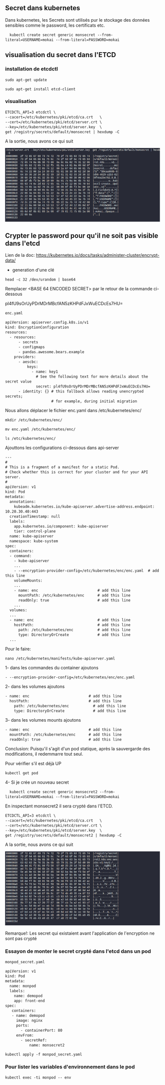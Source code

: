
## Secret dans kubernetes
Dans kubernetes, les Secrets sont utilisés pur le stockage des données sensibles comme le password, les certificats etc.

```
  kubectl create secret generic monsecret --from-literal=USERNAME=mokai --from-literal=PASSWORD=mokai
```

## visualisation du secret dans l'ETCD

### installation de etcdctl

```
sudo apt-get update
```
```
sudo apt-get install etcd-client
```

### visualisation

```
ETCDCTL_API=3 etcdctl \
--cacert=/etc/kubernetes/pki/etcd/ca.crt   \
--cert=/etc/kubernetes/pki/etcd/server.crt \
--key=/etc/kubernetes/pki/etcd/server.key  \
get /registry/secrets/default/monsecret | hexdump -C
```
A la sortie, nous avons ce qui suit 


![img.png](img.png)

## Crypter le password pour qu'il ne soit pas visible dans l'etcd

Lien de la doc: https://kubernetes.io/docs/tasks/administer-cluster/encrypt-data/

- generation d'une clé
```
head -c 32 /dev/urandom | base64
```

Remplacer <BASE 64 ENCODED SECRET> par le retour de la commande ci-dessous

pl4fU9sOrUyPDrMDrMBcfAN5zKHPdFJxWuECDcEs7HU=

```
enc.yaml
```
```
apiVersion: apiserver.config.k8s.io/v1
kind: EncryptionConfiguration
resources:
  - resources:
      - secrets
      - configmaps
      - pandas.awesome.bears.example
    providers:
      - aescbc:
          keys:
            - name: key1
              # See the following text for more details about the secret value
              secret: pl4fU9sOrUyPDrMDrMBcfAN5zKHPdFJxWuECDcEs7HU=
      - identity: {} # this fallback allows reading unencrypted secrets;
                     # for example, during initial migration
```

Nous allons déplacer le fichier enc.yaml dans /etc/kubernetes/enc/
```
mkdir /etc/kubernetes/enc/
```
```
mv enc.yaml /etc/kubernetes/enc/
```
```
ls /etc/kubernetes/enc/
```

Ajouttons les configurations ci-dessous dans api-server

```
---
#
# This is a fragment of a manifest for a static Pod.
# Check whether this is correct for your cluster and for your API server.
#
apiVersion: v1
kind: Pod
metadata:
  annotations:
    kubeadm.kubernetes.io/kube-apiserver.advertise-address.endpoint: 10.20.30.40:443
  creationTimestamp: null
  labels:
    app.kubernetes.io/component: kube-apiserver
    tier: control-plane
  name: kube-apiserver
  namespace: kube-system
spec:
  containers:
  - command:
    - kube-apiserver
    ...
    - --encryption-provider-config=/etc/kubernetes/enc/enc.yaml  # add this line
    volumeMounts:
    ...
    - name: enc                           # add this line
      mountPath: /etc/kubernetes/enc      # add this line
      readOnly: true                      # add this line
    ...
  volumes:
  ...
  - name: enc                             # add this line
    hostPath:                             # add this line
      path: /etc/kubernetes/enc           # add this line
      type: DirectoryOrCreate             # add this line
  ...
```

Pour le faire:
```
nano /etc/kubernetes/manifests/kube-apiserver.yaml
```

1- dans les commandes du container ajoutons
```
- --encryption-provider-config=/etc/kubernetes/enc/enc.yaml
```
2- dans les volumes ajoutons
```
- name: enc                           # add this line
  hostPath:                           # add this line
    path: /etc/kubernetes/enc           # add this line
    type: DirectoryOrCreate             # add this line
```
3- dans les volumes mounts ajoutons

```
- name: enc                           # add this line
  mountPath: /etc/kubernetes/enc      # add this line
  readOnly: true                      # add this line
```

Conclusion: Puisqu'il s'agit d'un pod statique, après la sauvergarde des modifications, il redemmarre tout seul.

Pour vérifier s'il est déjà UP

```
kubectl get pod 
```

4- Si je crée un nouveau secret

```
  kubectl create secret generic monsecret2 --from-literal=USERNAME=mokai --from-literal=PASSWORD=mokai
```

En inspectant monsecret2 il sera crypté dans l'ETCD.

```
ETCDCTL_API=3 etcdctl \
--cacert=/etc/kubernetes/pki/etcd/ca.crt   \
--cert=/etc/kubernetes/pki/etcd/server.crt \
--key=/etc/kubernetes/pki/etcd/server.key  \
get /registry/secrets/default/monsecret2 | hexdump -C
```
A la sortie, nous avons ce qui suit 

![img_1.png](img_1.png)

Remarque!: Les secret qui existaient avant l'application de l'encryption ne sont pas crypté

### Essayon de monter le secret crypté dans l'etcd dans un pod

```
monpod_secret.yaml
```

```
apiVersion: v1
kind: Pod
metadata:
  name: monpod
  labels:
    name: demopod
    app: front-end
spec:
   containers:
   - name: demopod
     image: nginx
     ports:
       - containerPort: 80
     envFrom:
       - secretRef:
           name: monsecret2
```

```
kubectl apply -f monpod_secret.yaml
```

### Pour lister les variables d'environnement dans le pod
```
kubectl exec -ti monpod -- env
```